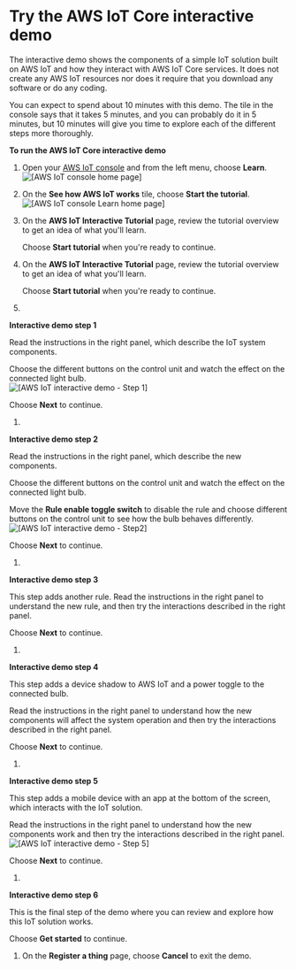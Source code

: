 # Try the AWS IoT Core interactive demo<a name="interactive-demo"></a>

The interactive demo shows the components of a simple IoT solution built on AWS IoT and how they interact with AWS IoT Core services\. It does not create any AWS IoT resources nor does it require that you download any software or do any coding\.

You can expect to spend about 10 minutes with this demo\. The tile in the console says that it takes 5 minutes, and you can probably do it in 5 minutes, but 10 minutes will give you time to explore each of the different steps more thoroughly\.

**To run the AWS IoT Core interactive demo**

1. Open your [AWS IoT console](https://console.aws.amazon.com/iot/home) and from the left menu, choose **Learn**\.  
![\[AWS IoT console home page\]](http://docs.aws.amazon.com/iot/latest/developerguide/images/aws-iot-home.png)

1. On the **See how AWS IoT works** tile, choose **Start the tutorial**\.  
![\[AWS IoT console Learn home page\]](http://docs.aws.amazon.com/iot/latest/developerguide/images/aws-iot-learn-home-demo.png)

1. On the **AWS IoT Interactive Tutorial** page, review the tutorial overview to get an idea of what you'll learn\.

   Choose **Start tutorial** when you're ready to continue\.

1. On the **AWS IoT Interactive Tutorial** page, review the tutorial overview to get an idea of what you'll learn\.

   Choose **Start tutorial** when you're ready to continue\.

1. 

**Interactive demo step 1**

   Read the instructions in the right panel, which describe the IoT system components\.

   Choose the different buttons on the control unit and watch the effect on the connected light bulb\.  
![\[AWS IoT interactive demo - Step 1\]](http://docs.aws.amazon.com/iot/latest/developerguide/images/aws-iot-learn-demo-step-1.png)

   Choose **Next** to continue\.

1. 

**Interactive demo step 2**

   Read the instructions in the right panel, which describe the new components\.

   Choose the different buttons on the control unit and watch the effect on the connected light bulb\.

   Move the **Rule enable toggle switch** to disable the rule and choose different buttons on the control unit to see how the bulb behaves differently\.  
![\[AWS IoT interactive demo - Step2\]](http://docs.aws.amazon.com/iot/latest/developerguide/images/aws-iot-learn-demo-step-2.png)

   Choose **Next** to continue\.

1. 

**Interactive demo step 3**

   This step adds another rule\. Read the instructions in the right panel to understand the new rule, and then try the interactions described in the right panel\.

   Choose **Next** to continue\.

1. 

**Interactive demo step 4**

   This step adds a device shadow to AWS IoT and a power toggle to the connected bulb\.

   Read the instructions in the right panel to understand how the new components will affect the system operation and then try the interactions described in the right panel\.

   Choose **Next** to continue\.

1. 

**Interactive demo step 5**

   This step adds a mobile device with an app at the bottom of the screen, which interacts with the IoT solution\.

   Read the instructions in the right panel to understand how the new components work and then try the interactions described in the right panel\.  
![\[AWS IoT interactive demo - Step 5\]](http://docs.aws.amazon.com/iot/latest/developerguide/images/aws-iot-learn-demo-step-5.png)

   Choose **Next** to continue\.

1. 

**Interactive demo step 6**

   This is the final step of the demo where you can review and explore how this IoT solution works\.

   Choose **Get started** to continue\.

1. On the **Register a thing** page, choose **Cancel** to exit the demo\.